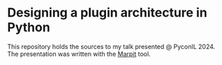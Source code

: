 # Designing a plugin architecture in Python

This repository holds the sources to my talk presented @ PyconIL 2024.
The presentation was written with the [Marpit][mdslides] tool.

[mdslides]: https://marpit.marp.app/